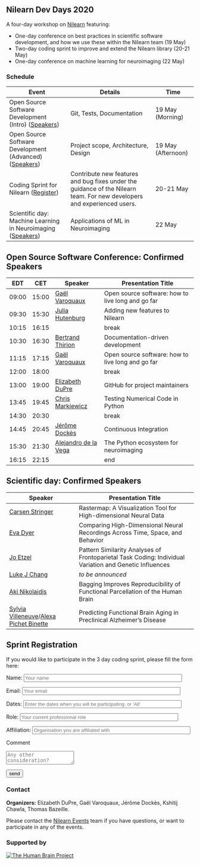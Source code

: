 
## Nilearn Dev Days 2020

A four-day workshop on [Nilearn](https:/nilearn.github.io) featuring:

* One-day conference on best practices in scientific software development,
and how we use these within the Nilearn team (19 May)
* Two-day coding sprint to improve and extend the Nilearn library (20-21 May)
* One-day conference on machine learning for neuroimaging (22 May)

### Schedule

Event | Details | Time
----- | ------- | ----
Open Source Software Development (Intro) ([Speakers](#open-source-software-conference-confirmed-speakers)) | Git, Tests, Documentation | 19 May (Morning)
Open Source Software Development (Advanced)  ([Speakers](#open-source-software-conference-confirmed-speakers))| Project scope, Architecture, Design | 19 May (Afternoon)
Coding Sprint for Nilearn ([Register](#sprint-registration)) | Contribute new features and bug fixes under the guidance of the Nilearn team. For new developers and experienced users. | 20-21 May 
Scientific day: Machine Learning in Neuroimaging ([Speakers](#scientific-day-confirmed-speakers)) | Applications of ML in Neuroimaging | 22 May

Open Source Software Conference: Confirmed Speakers
------------------------------------------------------------

EDT | CET | Speaker | Presentation Title
----|-----|---------|-------------------
09:00 | 15:00 | [Gaël Varoquaux](http://gael-varoquaux.info/) | Open source software: how to live long and go far
09:30 | 15:30 |  [Julia Hutenburg](https://github.com/juhuntenburg) | Adding new features to Nilearn
10:15 | 16:15 |  | break
10:30 | 16:30 |  [Bertrand Thirion](https://team.inria.fr/parietal/team-members/bertrand-thirions-page/) | Documentation-driven development
11:15 | 17:15 |  [Gaël Varoquaux](http://gael-varoquaux.info/) | Open source software: how to live long and go far
12:00 | 18:00 |  | break
13:00 | 19:00 |  [Elizabeth DuPre](https://elizabeth-dupre.com) | GitHub for project maintainers
13:45 | 19:45 |  [Chris Markiewicz](http://reproducibility.stanford.edu/team/chris-markiewicz/)  | Testing Numerical Code in Python
14:30 | 20:30 |  | break
14:45 | 20:45 |  [Jérôme Dockès](https://jeromedockes.github.io/) | Continuous Integration
15:30 | 21:30 |  [Alejandro de la Vega](https://adelavega.github.io/)  | The Python ecosystem for neuroimaging
16:15 | 22:15 |  | end

Scientific day: Confirmed Speakers
-------------------------------------

Speaker | Presentation Title
--------|--------------------
[Carsen Stringer](http://www.gatsby.ucl.ac.uk/~cstringer/)  |  Rastermap: A Visualization Tool for High-dimensional Neural Data
[Eva Dyer](https://dyerlab.gatech.edu/people/pi-profile/)  | Comparing High-Dimensional Neural Recordings Across Time, Space, and Behavior
[Jo Etzel](https://sites.wustl.edu/ccplab/people/jo-etzel/) | Pattern Similarity Analyses of Frontoparietal Task Coding: Individual Variation and Genetic Influences
[Luke J Chang](https://pbs.dartmouth.edu/people/luke-j-chang-0)  | *to be announced*
[Aki Nikolaidis](https://childmind.org/bio/aki-nikolaidis-phd/)  | Bagging Improves Reproducibility of Functional Parcellation of the Human Brain
[Sylvia Villeneuve](http://www.villeneuvelab.com/en/home/)/[Alexa Pichet Binette](https://www.pubfacts.com/author/Alexa+Pichet-Binette) | Predicting Functional Brain Aging in Preclinical Alzheimer’s Disease

Sprint Registration
-------------------

If you would like to participate in the 3 day coding sprint, please fill the form here:

<form name="input" method="POST" action="https://formspree.io/nilearn.events@gmail.com">
  <p>Name: <input type="text" name="Name" placeholder="Your name" size="50"></p>
  <p>Email: <input type="email" name="_replyto" placeholder="Your email" size="50"></p>
  <p>Dates: <input type="text" name="participation_dates" placeholder="Enter the dates when you will be participating, or 'All'" size="50"></p>
  <p>Role: <input type="text" name="Role" placeholder="Your current professional role" size="50"></p>
  <p>Affiliation: <input type="text" name="Affiliation" placeholder="Organisation you are affiliated with" size="50"></p>
  <p>Comment</p> 
  <textarea name="message" placeholder="Any other consideration?"></textarea>
  <p><input type="submit" value="send" size="80"></p>
</form>

### Contact

**Organizers:** Elizabeth DuPre, Gaël Varoquaux, Jérôme Dockès, Kshitij Chawla, Thomas Bazeille.  

Please contact the [Nilearn Events](mailto:nilearn.events@gmail.com) team if you have questions, or want to participate in any of the events.

### Supported by

[![The Human Brain Project](https://sos-ch-dk-2.exo.io/public-website-production/img/HBP.png)](https://www.humanbrainproject.eu/en/)
